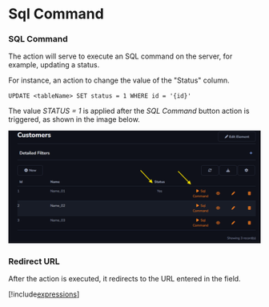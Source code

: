 # Sql Command

### SQL Command

The action will serve to execute an SQL command on the server, for example, updating a status.

For instance, an action to change the value of the "Status" column.

```
UPDATE <tableName> SET status = 1 WHERE id = '{id}'
```

The value *STATUS = 1* is applied after the *SQL Command* button action is triggered, as shown in the image below.

![](../../media/Action_SqlCommand_GridToolbar.png)

### Redirect URL

After the action is executed, it redirects to the URL entered in the field.

[!include[expressions](overview_action.md)]



